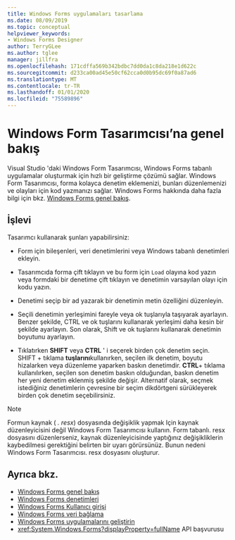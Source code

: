 ```yaml
---
title: Windows Forms uygulamaları tasarlama
ms.date: 08/09/2019
ms.topic: conceptual
helpviewer_keywords:
- Windows Forms Designer
author: TerryGLee
ms.author: tglee
manager: jillfra
ms.openlocfilehash: 171cdffa569b342bdbc7dd0da1c8da218e1d622c
ms.sourcegitcommit: d233ca00ad45e50cf62cca0d0b95dc69f0a87ad6
ms.translationtype: MT
ms.contentlocale: tr-TR
ms.lasthandoff: 01/01/2020
ms.locfileid: "75589896"
---
```

# <a name="windows-forms-designer-overview"></a>Windows Form Tasarımcısı’na genel bakış

Visual Studio 'daki Windows Form Tasarımcısı, Windows Forms tabanlı uygulamalar oluşturmak için hızlı bir geliştirme çözümü sağlar. Windows Form Tasarımcısı, forma kolayca denetim eklemenizi, bunları düzenlemenizi ve olayları için kod yazmanızı sağlar. Windows Forms hakkında daha fazla bilgi için bkz. [Windows Forms genel bakış](/dotnet/framework/winforms/windows-forms-overview).

## <a name="functionality"></a>İşlevi

Tasarımcı kullanarak şunları yapabilirsiniz:

- Form için bileşenleri, veri denetimlerini veya Windows tabanlı denetimleri ekleyin.

- Tasarımcıda forma çift tıklayın ve bu form için `Load` olayına kod yazın veya formdaki bir denetime çift tıklayın ve denetimin varsayılan olayı için kodu yazın.

- Denetimi seçip bir ad yazarak bir denetimin metin özelliğini düzenleyin.

- Seçili denetimin yerleşimini fareyle veya ok tuşlarıyla taşıyarak ayarlayın. Benzer şekilde, CTRL ve ok tuşlarını kullanarak yerleşimi daha kesin bir şekilde ayarlayın. Son olarak, Shift ve ok tuşlarını kullanarak denetimin boyutunu ayarlayın.

- Tıklatırken **SHIFT** veya **CTRL** ' i seçerek birden çok denetim seçin. SHIFT + tıklama **tuşlarını**kullanırken, seçilen ilk denetim, boyutu hizalarken veya düzenleme yaparken baskın denetimdir. **CTRL**+ tıklama kullanılırken, seçilen son denetim baskın olduğundan, baskın denetim her yeni denetim eklenmiş şekilde değişir. Alternatif olarak, seçmek istediğiniz denetimlerin çevresine bir seçim dikdörtgeni sürükleyerek birden çok denetim seçebilirsiniz.

> [!NOTE]
> Formun kaynak ( *. resx*) dosyasında değişiklik yapmak Için kaynak düzenleyicisini değil Windows Form Tasarımcısı kullanın. Form tabanlı. resx dosyasını düzenlerseniz, kaynak düzenleyicisinde yaptığınız değişikliklerin kaybedilmesi gerektiğini belirten bir uyarı görürsünüz. Bunun nedeni Windows Form Tasarımcısı. resx dosyasını oluşturur.

## <a name="see-also"></a>Ayrıca bkz.

- [Windows Forms genel bakış](/dotnet/framework/winforms/windows-forms-overview)
- [Windows Forms denetimleri](/dotnet/framework/winforms/controls/)
- [Windows Forms Kullanıcı girişi](/dotnet/framework/winforms/user-input-in-windows-forms)
- [Windows Forms veri bağlama](/dotnet/framework/winforms/windows-forms-data-binding)
- [Windows Forms uygulamalarını geliştirin](/dotnet/framework/winforms/advanced/)
- <xref:System.Windows.Forms?displayProperty=fullName> API başvurusu
